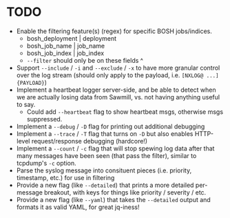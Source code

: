 TODO
====

- Enable the filtering feature(s) (regex) for specific BOSH jobs/indices.
   * bosh_deployment | deployment
   * bosh_job_name   | job_name
   * bosh_job_index  | job_index
   * `--filter` should only be on these fields ^
- Support `--include` / `-i`  and `--exclude` / `-x` to have more granular
  control over the log stream (should only apply to the payload,
  i.e. `[NXLOG@ ...] {PAYLOAD}`)
- Implement a heartbeat logger server-side, and be able to detect
  when we are actually losing data from Sawmill, vs. not having
  anything useful to say.
  * Could add `--heartbeat` flag to show heartbeat msgs, otherwise msgs suppressed.
- Implement a `--debug` / `-D` flag for printing out additional
  debugging
- Implement a `--trace` / `-T` flag that turns on `-D` but also
  enables HTTP-level request/response debugging (hardcore!)
- Implement a `--count` / `-c` flag that will stop spewing log
  data after that many messages have been seen (that pass the
  filter), similar to tcpdump's `-c` option.
- Parse the syslog message into consituent pieces (i.e. priority,
  timestamp, etc.) for use in filtering
- Provide a new flag (like `--detailed`) that prints a more
  detailed per-message breakout, with keys for things like
  priority / severity / etc.
- Provide a new flag (like `--yaml`) that takes the `--detailed`
  output and formats it as valid YAML, for great jq-iness!
